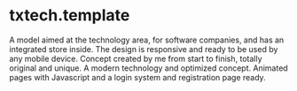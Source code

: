 # txtech.template
A model aimed at the technology area, for software companies, and has an integrated store inside. The design is responsive and ready to be used by any mobile device. Concept created by me from start to finish, totally original and unique. A modern technology and optimized concept. Animated pages with Javascript and a login system and registration page ready.
